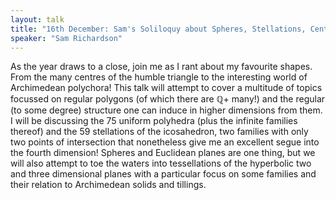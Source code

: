 ```yaml
---
layout: talk
title: "16th December: Sam's Soliloquy about Spheres, Stellations, Centres, Cells, Sides, and SVertices: A Self-Indulgent Deep Dive into Polytopes and Tessellations"
speaker: "Sam Richardson"
---
```


As the year draws to a close, join me as I rant about my favourite shapes. From the many centres of the humble triangle to the interesting world of Archimedean polychora!
This talk will attempt to cover a multitude of topics focussed on regular polygons (of which there are ℚ+ many!) and the regular (to some degree) structure one can induce in higher dimensions from them.
I will be discussing the 75 uniform polyhedra (plus the infinite families thereof) and the 59 stellations of the icosahedron, two families with only two points of intersection that nonetheless give me an excellent segue into the fourth dimension!
Spheres and Euclidean planes are one thing, but we will also attempt to toe the waters into tessellations of the hyperbolic two and three dimensional planes with a particular focus on some families and their relation to Archimedean solids and tillings.

